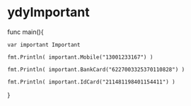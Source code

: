 # ydyImportant



func main(){

    var important Important

    fmt.Println( important.Mobile("13001233167") )
    
    fmt.Println( important.BankCard("6227003325370110828") )
    
    fmt.Println( important.IdCard("211481198401154411") )

}
